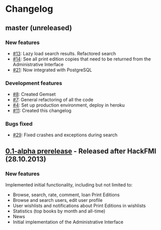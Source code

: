 # Changelog

## master (unreleased)

### New features

* [#13](https://github.com/ANamelessBand/Liberta/issues/13): Lazy load search results. Refactored search
* [#14](https://github.com/ANamelessBand/Liberta/issues/14): See all print edition copies that need to be returned from the Administrative Interface
* [#21](https://github.com/ANamelessBand/Liberta/issues/21): Now integrated with PostgreSQL

### Development features

* [#8](https://github.com/ANamelessBand/Liberta/issues/8): Created Gemset
* [#7](https://github.com/ANamelessBand/Liberta/issues/7): General refactoring of all the code
* [#4](https://github.com/ANamelessBand/Liberta/issues/4): Set up production environment, deploy in heroku
* [#11](https://github.com/ANamelessBand/Liberta/issues/11): Created this changelog

### Bugs fixed

* [#29](https://github.com/ANamelessBand/Liberta/issues/29): Fixed crashes and exceptions during search


## [0.1-alpha prerelease](https://github.com/ANamelessBand/Liberta/releases/tag/0.1-alpha) - Released after HackFMI (28.10.2013)

### New features

Implemented initial functionality, including but not limited to:
* Browse, search, rate, comment, loan Print Editions
* Browse and search users, edit user profile
* User wishlists and notifications about Print Editions in wishlists
* Statistics (top books by month and all-time)
* News
* Initial implementation of the Administrative Interface

